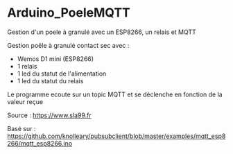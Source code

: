 # Arduino_PoeleMQTT
Gestion d'un poele à granulé avec un ESP8266, un relais et MQTT

Gestion poêle à granulé contact sec avec : 
+ Wemos D1 mini (ESP8266)
+ 1 relais 
+ 1 led du statut de l'alimentation
+ 1 led du statut du relais

Le programme ecoute sur un topic MQTT et se déclenche en fonction de la valeur reçue
 
Source :     https://www.sla99.fr
  
Basé sur :   https://github.com/knolleary/pubsubclient/blob/master/examples/mqtt_esp8266/mqtt_esp8266.ino
